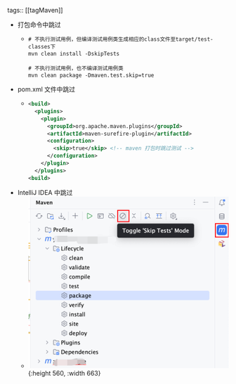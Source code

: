 tags:: [[tagMaven]]

- 打包命令中跳过
	- ```shell
	  # 不执行测试用例，但编译测试用例类生成相应的class文件至target/test-classes下
	  mvn clean install -DskipTests
	    
	  # 不执行测试用例，也不编译测试用例类
	  mvn clean package -Dmaven.test.skip=true
	  ```
- pom.xml 文件中跳过
	- ```xml
	  <build>
	    <plugins>
	      <plugin>
	        <groupId>org.apache.maven.plugins</groupId>
	        <artifactId>maven-surefire-plugin</artifactId>
	        <configuration>
	          <skip>true</skip> <!-- maven 打包时跳过测试 -->
	        </configuration>
	      </plugin>
	    </plugins>
	  <build>
	  ```
- IntelliJ IDEA 中跳过
	- ![image.png](../assets/image_1718016019219_0.png){:height 560, :width 663}
